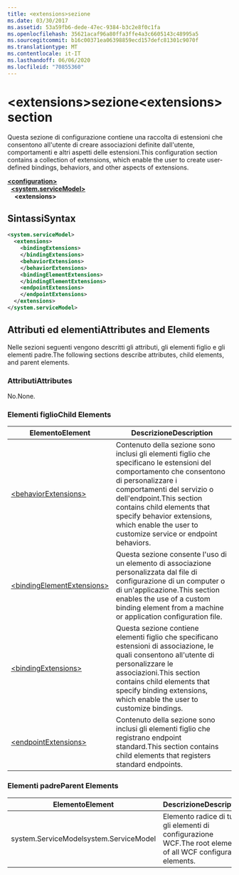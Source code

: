 ```yaml
---
title: <extensions>sezione
ms.date: 03/30/2017
ms.assetid: 53a59fb6-dede-47ec-9384-b3c2e8f0c1fa
ms.openlocfilehash: 35621acaf96a80ffa3ffe4a3c6605143c48995a5
ms.sourcegitcommit: b16c00371ea06398859ecd157defc81301c9070f
ms.translationtype: MT
ms.contentlocale: it-IT
ms.lasthandoff: 06/06/2020
ms.locfileid: "70855360"
---
```

# <a name="extensions-section"></a><span data-ttu-id="a3edc-102">\<extensions>sezione</span><span class="sxs-lookup"><span data-stu-id="a3edc-102">\<extensions> section</span></span>
<span data-ttu-id="a3edc-103">Questa sezione di configurazione contiene una raccolta di estensioni che consentono all'utente di creare associazioni definite dall'utente, comportamenti e altri aspetti delle estensioni.</span><span class="sxs-lookup"><span data-stu-id="a3edc-103">This configuration section contains a collection of extensions, which enable the user to create user-defined bindings, behaviors, and other aspects of extensions.</span></span>  
  
[**\<configuration>**](../configuration-element.md)\
&nbsp;&nbsp;[**\<system.serviceModel>**](system-servicemodel.md)\
&nbsp;&nbsp;&nbsp;&nbsp;**\<extensions>**  
  
## <a name="syntax"></a><span data-ttu-id="a3edc-104">Sintassi</span><span class="sxs-lookup"><span data-stu-id="a3edc-104">Syntax</span></span>  
  
```xml  
<system.serviceModel>
  <extensions>
    <bindingExtensions>
    </bindingExtensions>
    <behaviorExtensions>
    </behaviorExtensions>
    <bindingElementExtensions>
    </bindingElementExtensions>
    <endpointExtensions>
    </endpointExtensions>
  </extensions>
</system.serviceModel>
```  
  
## <a name="attributes-and-elements"></a><span data-ttu-id="a3edc-105">Attributi ed elementi</span><span class="sxs-lookup"><span data-stu-id="a3edc-105">Attributes and Elements</span></span>  
 <span data-ttu-id="a3edc-106">Nelle sezioni seguenti vengono descritti gli attributi, gli elementi figlio e gli elementi padre.</span><span class="sxs-lookup"><span data-stu-id="a3edc-106">The following sections describe attributes, child elements, and parent elements.</span></span>  
  
### <a name="attributes"></a><span data-ttu-id="a3edc-107">Attributi</span><span class="sxs-lookup"><span data-stu-id="a3edc-107">Attributes</span></span>  
 <span data-ttu-id="a3edc-108">No.</span><span class="sxs-lookup"><span data-stu-id="a3edc-108">None.</span></span>  
  
### <a name="child-elements"></a><span data-ttu-id="a3edc-109">Elementi figlio</span><span class="sxs-lookup"><span data-stu-id="a3edc-109">Child Elements</span></span>  
  
|<span data-ttu-id="a3edc-110">Elemento</span><span class="sxs-lookup"><span data-stu-id="a3edc-110">Element</span></span>|<span data-ttu-id="a3edc-111">Descrizione</span><span class="sxs-lookup"><span data-stu-id="a3edc-111">Description</span></span>|  
|-------------|-----------------|  
|[\<behaviorExtensions>](behaviorextensions.md)|<span data-ttu-id="a3edc-112">Contenuto della sezione sono inclusi gli elementi figlio che specificano le estensioni del comportamento che consentono di personalizzare i comportamenti del servizio o dell'endpoint.</span><span class="sxs-lookup"><span data-stu-id="a3edc-112">This section contains child elements that specify behavior extensions, which enable the user to customize service or endpoint behaviors.</span></span>|  
|[\<bindingElementExtensions>](bindingelementextensions.md)|<span data-ttu-id="a3edc-113">Questa sezione consente l'uso di un elemento di associazione personalizzata dal file di configurazione di un computer o di un'applicazione.</span><span class="sxs-lookup"><span data-stu-id="a3edc-113">This section enables the use of a custom binding element from a machine or application configuration file.</span></span>|  
|[\<bindingExtensions>](bindingextensions.md)|<span data-ttu-id="a3edc-114">Questa sezione contiene elementi figlio che specificano estensioni di associazione, le quali consentono all'utente di personalizzare le associazioni.</span><span class="sxs-lookup"><span data-stu-id="a3edc-114">This section contains child elements that specify binding extensions, which enable the user to customize bindings.</span></span>|  
|[\<endpointExtensions>](endpointextensions.md)|<span data-ttu-id="a3edc-115">Contenuto della sezione sono inclusi gli elementi figlio che registrano endpoint standard.</span><span class="sxs-lookup"><span data-stu-id="a3edc-115">This section contains child elements that registers standard endpoints.</span></span>|  
  
### <a name="parent-elements"></a><span data-ttu-id="a3edc-116">Elementi padre</span><span class="sxs-lookup"><span data-stu-id="a3edc-116">Parent Elements</span></span>  
  
|<span data-ttu-id="a3edc-117">Elemento</span><span class="sxs-lookup"><span data-stu-id="a3edc-117">Element</span></span>|<span data-ttu-id="a3edc-118">Descrizione</span><span class="sxs-lookup"><span data-stu-id="a3edc-118">Description</span></span>|  
|-------------|-----------------|  
|<span data-ttu-id="a3edc-119">system.ServiceModel</span><span class="sxs-lookup"><span data-stu-id="a3edc-119">system.ServiceModel</span></span>|<span data-ttu-id="a3edc-120">Elemento radice di tutti gli elementi di configurazione WCF.</span><span class="sxs-lookup"><span data-stu-id="a3edc-120">The root element of all WCF configuration elements.</span></span>|
